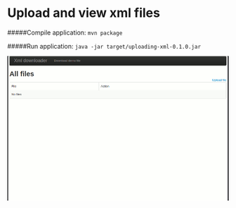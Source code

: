 # Upload and view xml files

#####Compile application:
`mvn package`

#####Run application:
`java -jar target/uploading-xml-0.1.0.jar`

<img src="screen.gif" alt="" align="center">